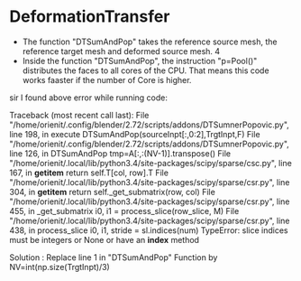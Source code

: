# DeformationTransfer
- The function "DTSumAndPop" takes the reference source mesh, the reference target mesh and deformed source mesh.  4
- Inside the function "DTSumAndPop", the instruction "p=Pool()" distributes the faces to all cores of the CPU. That means this code works faaster if the number of Core is higher.  


sir I found above error while running code:


Traceback (most recent call last):
  File "/home/orienit/.config/blender/2.72/scripts/addons/DTSumnerPopovic.py", line 198, in execute
    DTSumAndPop(sourceInpt[:,0:2],TrgtInpt,F)
  File "/home/orienit/.config/blender/2.72/scripts/addons/DTSumnerPopovic.py", line 126, in DTSumAndPop
    tmp=A[:,:(NV-1)].transpose()
  File "/home/orienit/.local/lib/python3.4/site-packages/scipy/sparse/csc.py", line 167, in __getitem__
    return self.T[col, row].T
  File "/home/orienit/.local/lib/python3.4/site-packages/scipy/sparse/csr.py", line 304, in __getitem__
    return self._get_submatrix(row, col)
  File "/home/orienit/.local/lib/python3.4/site-packages/scipy/sparse/csr.py", line 455, in _get_submatrix
    i0, i1 = process_slice(row_slice, M)
  File "/home/orienit/.local/lib/python3.4/site-packages/scipy/sparse/csr.py", line 438, in process_slice
    i0, i1, stride = sl.indices(num)
TypeError: slice indices must be integers or None or have an __index__ method


Solution :  Replace line 1 in "DTSumAndPop" Function  by NV=int(np.size(TrgtInpt)/3)
